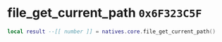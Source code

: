 # file_get_current_path `0x6F323C5F`

```lua
local result --[[ number ]] = natives.core.file_get_current_path()
```